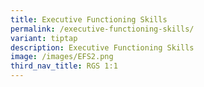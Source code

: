 ```yaml
---
title: Executive Functioning Skills
permalink: /executive-functioning-skills/
variant: tiptap
description: Executive Functioning Skills
image: /images/EFS2.png
third_nav_title: RGS 1:1
---
```

